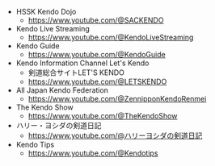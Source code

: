 - HSSK Kendo Dojo
    - https://www.youtube.com/@SACKENDO
- Kendo Live Streaming
    - https://www.youtube.com/@KendoLiveStreaming
- Kendo Guide
    - https://www.youtube.com/@KendoGuide
- Kendo Information Channel Let's Kendo
    - 剣道総合サイトLET'S KENDO
    - https://www.youtube.com/@LETSKENDO
- All Japan Kendo Federation
    - https://www.youtube.com/@ZennipponKendoRenmei
- The Kendo Show
    - https://www.youtube.com/@TheKendoShow
- ハリー・ヨシダの剣道日記
    - https://www.youtube.com/@ハリーヨシダの剣道日記
- Kendo Tips
    - https://www.youtube.com/@Kendotips
